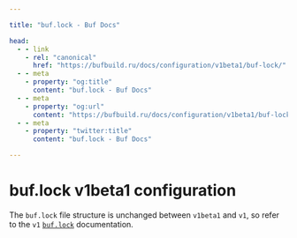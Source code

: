 ```yaml
---

title: "buf.lock - Buf Docs"

head:
  - - link
    - rel: "canonical"
      href: "https://bufbuild.ru/docs/configuration/v1beta1/buf-lock/"
  - - meta
    - property: "og:title"
      content: "buf.lock - Buf Docs"
  - - meta
    - property: "og:url"
      content: "https://bufbuild.ru/docs/configuration/v1beta1/buf-lock/"
  - - meta
    - property: "twitter:title"
      content: "buf.lock - Buf Docs"

---
```


# buf.lock v1beta1 configuration

The `buf.lock` file structure is unchanged between `v1beta1` and `v1`, so refer to the `v1` [`buf.lock`](../../v1/buf-lock/) documentation.
